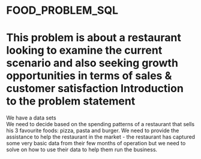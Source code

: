 # FOOD_PROBLEM_SQL
This problem is about a restaurant looking to examine the current scenario and also seeking growth opportunities in terms of sales &amp; customer satisfaction
Introduction to the problem statement
======================================
We have a data sets  
We need to decide based on the spending patterns of a restaurant that sells his 3 favourite foods: pizza, pasta and burger.
We need to provide the assistance to help the restaurant in the market - the restaurant has captured some very basic data from their few months of operation but 
we need to solve on how to use their data to help them run the business.
